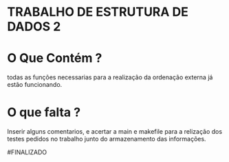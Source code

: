 # TRABALHO DE ESTRUTURA DE DADOS 2

# O Que Contém ?
todas as funções necessarias para a realização da ordenação externa já estão funcionando.

# O que falta ?
Inserir alguns comentarios, e acertar a main e makefile para a relização dos testes pedidos no trabalho junto do 
armazenamento das informações.

#FINALIZADO